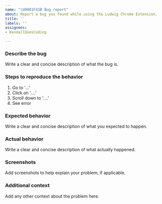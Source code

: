 ```yaml
---
name: "\U0001F41B Bug report"
about: Report a bug you found while using the Ludwig Chrome Extension. The full template is required.
title: ''
labels: ''
assignees:
- KendallDoesCoding

---
```


### Describe the bug
Write a clear and concise description of what the bug is.

### Steps to reproduce the behavior

1. Go to '...'
2. Click on '....'
3. Scroll down to '....'
4. See error

### Expected behavior

Write a clear and concise description of what you expected to happen.

### Actual behavior

Write a clear and concise description of what actually happened.

### Screenshots

Add screenshots to help explain your problem, if applicable.

### Additional context

Add any other context about the problem here.

